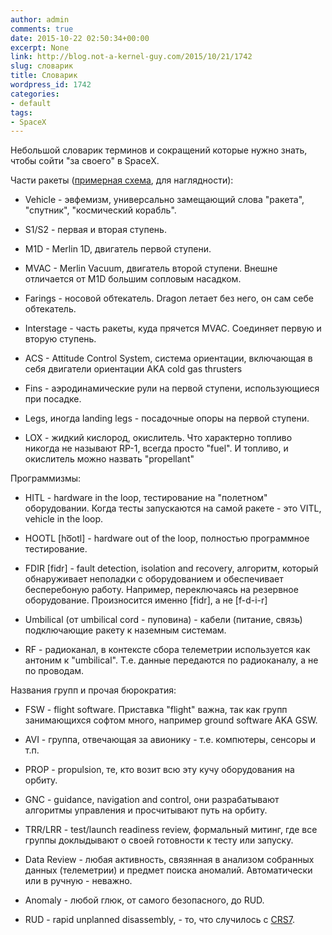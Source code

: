 ```yaml
---
author: admin
comments: true
date: 2015-10-22 02:50:34+00:00
excerpt: None
link: http://blog.not-a-kernel-guy.com/2015/10/21/1742
slug: словарик
title: Словарик
wordpress_id: 1742
categories:
- default
tags:
- SpaceX
---
```


Небольшой словарик терминов и сокращений которые нужно знать, чтобы сойти "за своего" в SpaceX.

Части ракеты ([примерная схема](https://pbs.twimg.com/media/B6w1WLQCYAAXvw4.jpg:large), для наглядности):

  * Vehicle - эвфемизм, универсально замещающий слова "ракета", "спутник", "космический корабль".

  * S1/S2 - первая и вторая ступень.

  * M1D - Merlin 1D, двигатель первой ступени.

  * MVAC - Merlin Vacuum, двигатель второй ступени. Внешне отличается от M1D большим сопловым насадком.

  * Farings - носовой обтекатель. Dragon летает без него, он сам себе обтекатель.

  * Interstage - часть ракеты, куда прячется MVAC. Соединяет первую и вторую ступень.

  * ACS - Attitude Control System, система ориентации, включающая в себя двигатели ориентации AKA cold gas thrusters

  * Fins - аэродинамические рули на первой ступени, использующиеся при посадке.

  * Legs, иногда landing legs - посадочные опоры на первой ступени.

  * LOX - жидкий кислород, окислитель. Что характерно топливо никогда не называют RP-1, всегда просто "fuel". И топливо, и окислитель можно назвать "propellant"

Программизмы:

  * HITL - hardware in the loop, тестирование на "полетном" оборудовании. Когда тесты запускаются на самой ракете - это VITL, vehicle in the loop.

  * HOOTL [ho͞otl] - hardware out of the loop, полностью программное тестирование.

  * FDIR [fidr] - fault detection, isolation and recovery, алгоритм, который обнаруживает неполадки с оборудованием и обеспечивает бесперебоную работу. Например, переключаясь на резервное оборудование. Произносится именно [fidr], а не [f-d-i-r]

  * Umbilical (от umbilical cord - пуповина) - кабели (питание, связь) подключающие ракету к наземным системам.

  * RF - радиоканал, в контексте сбора телеметрии используется как антоним к "umbilical". Т.е. данные передаются по радиоканалу, а не по проводам.

Названия групп и прочая бюрократия:

  * FSW - flight software. Приставка "flight" важна, так как групп занимающихся софтом много, например ground software AKA GSW.

  * AVI - группа, отвечающая за авионику - т.е. компютеры, сенсоры и т.п.

  * PROP - propulsion, те, кто возит всю эту кучу оборудования на орбиту.

  * GNC - guidance, navigation and control, они разрабатывают алгоритмы управления и просчитывают путь на орбиту.

  * TRR/LRR - test/launch readiness review, формальный митинг, где все группы доклыдывают о своей готовности к тесту или запуску.

  * Data Review - любая активность, связянная в анализом собранных данных (телеметрии) и предмет поиска аномалий. Автоматически или в ручную - неважно.

  * Anomaly - любой глюк, от самого безопасного, до RUD.

  * RUD - rapid unplanned disassembly, - то, что случилось с [CRS7](http://blog.not-a-kernel-guy.com/2015/06/28/1729).
